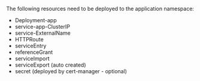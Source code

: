 The following resources need to be deployed to the application namespace:
- Deployment-app
- service-app-ClusterIP
- service-ExternalName
- HTTPRoute
- serviceEntry
- referenceGrant
- serviceImport
- serviceExport (auto created)
- secret (deployed by cert-manager - optional)

